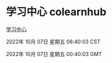 # 学习中心 colearnhub
[学习中心](http://27.19.33.125:56308/colearnhub/)

2022年 10月 07日 星期五 08:40:03 CST

2022年 10月 07日 星期五 00:40:03 GMT
